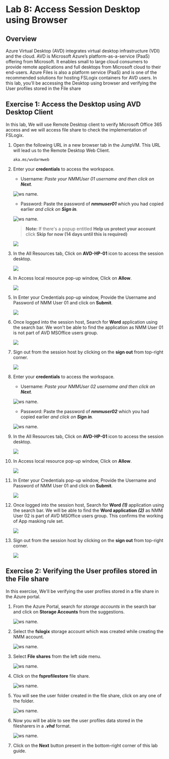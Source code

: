 # Lab 8: Access Session Desktop using Browser

## Overview

Azure Virtual Desktop (AVD) integrates virtual desktop infrastructure (VDI) and the cloud. AVD is Microsoft Azure’s platform-as-a-service (PaaS) offering from Microsoft. It enables small to large cloud consumers to provide remote applications and full desktops from Microsoft cloud to their end-users. Azure Files is also a  platform service (PaaS) and is one of the recommended solutions for hosting FSLogix containers for AVD users. In this lab, you'll be accessing the Desktop using browser and verifying the User profiles stored in the File share

## Exercise 1: Access the Desktop using AVD Desktop Client

In this lab, We will use Remote Desktop client to verify Microsoft Office 365 access and we will access file share to check the implementation of FSLogix.

1. Open the following URL in a new browser tab in the JumpVM. This URL will lead us to the Remote Desktop Web Client.

   ``` 
   aka.ms/wvdarmweb 
   ``` 
   
1. Enter your **credentials** to access the workspace.

   - Username: *Paste your NMMUser 01 username* **<inject key="Nmm User 01" />** *and then click on **Next**.*
   
   ![ws name.](media/4s9.1.png)

   - Password: Paste the password of ***nmmuser01*** which you had copied earlier *and click on **Sign in**.*

   ![ws name.](media/410.1.png)
   
   >**Note:** If there's a popup entitled **Help us protect your account** click **Skip for now (14 days until this is required)**

   ![](media/4s11.png)
   
1. In the All Resources tab, Click on **AVD-HP-01** icon to access the session desktop.

   ![](media/ba1.png)
   
1. In Access local resource pop-up window, Click on **Allow**.

   ![](media/ba2.png)
   
1. In Enter your Credentials pop-up window, Provide the Username and Password of NMM User 01 and click on **Submit**.

   ![](media/ba3.png)
   
1. Once logged into the session host, Search for **Word** application using the search bar. We won't be able to find the application as NMM User 01 is not part of AVD MSOffice users group.

   ![](media/ba4.png)
   
1. Sign out from the session host by clicking on the **sign out** from top-right corner.

   ![](media/ba9.png)
   
1. Enter your **credentials** to access the workspace.

   - Username: *Paste your NMMUser 02 username* **<inject key="Nmm User 02" />** *and then click on **Next**.*
   
   ![ws name.](media/ba5.png)

   - Password: Paste the password of ***nmmuser02*** which you had copied earlier *and click on **Sign in**.*

   ![ws name.](media/ba6.png)
   
1. In the All Resources tab, Click on **AVD-HP-01** icon to access the session desktop.

   ![](media/ba1.png)
   
1. In Access local resource pop-up window, Click on **Allow**.

   ![](media/ba2.png)
   
1. In Enter your Credentials pop-up window, Provide the Username and Password of NMM User 01 and click on **Submit**.

   ![](media/ba7.png)
   
1. Once logged into the session host, Search for **Word** ***(1)*** application using the search bar. We will be able to find the **Word application** ***(2)*** as NMM User 02 is part of AVD MSOffice users group. This confirms the working of App masking rule set.

   ![](media/ba8.png)
   
1. Sign out from the session host by clicking on the **sign out** from top-right corner.

   ![](media/ba10.png)
   
## Exercise 2: Verifying the User profiles stored in the File share

In this exercise, We'll be verifying the user profiles stored in a file share in the Azure portal.

1. From the Azure Portal, search for *storage accounts* in the search bar and click on **Storage Accounts** from the suggestions.

   ![ws name.](media/4s17.png)
   
1. Select the **fslogix<inject key="DeploymentID" enableCopy="false" />** storage account which was created while creating the NMM account.

   ![ws name.](media/4s18.1.png)
   
1. Select **File shares** from the left side menu.

   ![ws name.](media/4s19.1.png)
   
1. Click on the **fsprofilestore** file share.

   ![ws name.](media/4s20.png)
   
1. You will see the user folder created in the file share, click on any one of the folder.

   ![ws name.](media/c26.png)
   
7. Now you will be able to see the user profiles data stored in the filesharers in a ***.vhd*** format.

   ![ws name.](media/4s22.png)
     
14. Click on the **Next** button present in the bottom-right corner of this lab guide. 
    
